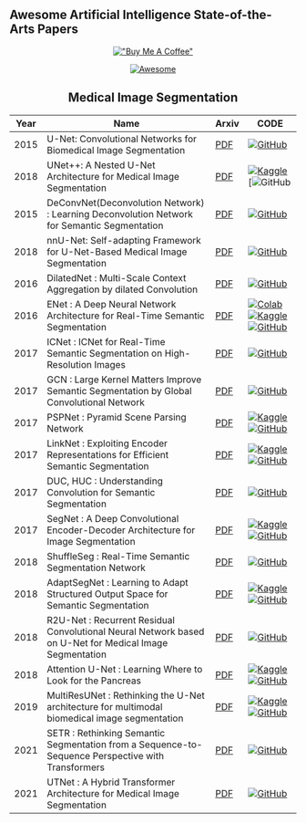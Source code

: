 ## Awesome Artificial Intelligence State-of-the-Arts Papers 


<div align="center">

[!["Buy Me A Coffee"](https://www.buymeacoffee.com/assets/img/custom_images/orange_img.png)](https://www.buymeacoffee.com/sabahesaraY)

[![Awesome](https://awesome.re/badge.svg)](https://awesome.re)


## Medical Image Segmentation

|Year|Name|Arxiv|CODE|
|---|---|---|---|
|2015|U-Net: Convolutional Networks for Biomedical Image Segmentation|[PDF](https://browse.arxiv.org/pdf/1505.04597v1.pdf)|[![GitHub](https://badges.aleen42.com/src/github.svg)](https://github.com/milesial/Pytorch-UNet)|
|2018|UNet++: A Nested U-Net Architecture for Medical Image Segmentation|[PDF](https://browse.arxiv.org/pdf/1807.10165v1.pdf)|[![Kaggle](https://kaggle.com/static/images/open-in-kaggle.svg)](https://www.kaggle.com/code/abdualimov/unet-a-nested-u-net-tensorflow-architecture) [![GitHub](https://github.com/MrGiovanni/UNetPlusPlus)|
|2015|DeConvNet(Deconvolution Network) : Learning Deconvolution Network for Semantic Segmentation|[PDF](https://arxiv.org/pdf/1505.04366.pdf)|[![GitHub](https://badges.aleen42.com/src/github.svg)](https://github.com/HyeonwooNoh/DeconvNet)|
|2018|nnU-Net: Self-adapting Framework for U-Net-Based Medical Image Segmentation|[PDF](https://browse.arxiv.org/pdf/1809.10486v1.pdf)| [![GitHub](https://badges.aleen42.com/src/github.svg)](https://github.com/MIC-DKFZ/nnunet)|
|2016|DilatedNet : Multi-Scale Context Aggregation by dilated Convolution|[PDF](https://arxiv.org/pdf/1511.07122.pdf)|[![GitHub](https://badges.aleen42.com/src/github.svg)](https://github.com/fyu/drn#semantic-image-segmentataion)|
|2016|ENet : A Deep Neural Network Architecture for Real-Time Semantic Segmentation|[PDF](https://arxiv.org/pdf/1505.04597.pdf)|[![Colab](https://colab.research.google.com/assets/colab-badge.svg)](https://colab.research.google.com/github/iArunava/ENet-Real-Time-Semantic-Segmentation/blob/master/ENet-Real_Time_Semantic_Segmentation.ipynb) [![Kaggle](https://kaggle.com/static/images/open-in-kaggle.svg)](https://www.kaggle.com/code/ajax0564/e-net-image-segmentation/notebook) [![GitHub](https://badges.aleen42.com/src/github.svg)](https://github.com/e-lab/ENet-training)|
|2017|ICNet : ICNet for Real-Time Semantic Segmentation on High-Resolution Images|[PDF](https://arxiv.org/pdf/1704.08545.pdf)|[![GitHub](https://badges.aleen42.com/src/github.svg)](https://github.com/supervisely/supervisely/tree/master/plugins/nn/icnet)|
|2017|GCN : Large Kernel Matters Improve Semantic Segmentation by Global Convolutional Network|[PDF](https://arxiv.org/pdf/1703.02719.pdf)|[![GitHub](https://badges.aleen42.com/src/github.svg)](https://github.com/yassouali/pytorch-segmentation)|
|2017|PSPNet : Pyramid Scene Parsing Network|[PDF](https://arxiv.org/pdf/1612.01105.pdf,https://hszhao.github.io/projects/pspnet/)|[![Kaggle](https://kaggle.com/static/images/open-in-kaggle.svg)](https://www.kaggle.com/code/santhalnr/cityscapes-image-segmentation-pspnet) [![GitHub](https://badges.aleen42.com/src/github.svg)](https://github.com/hszhao/PSPNet)|
|2017|LinkNet : Exploiting Encoder Representations for Efficient Semantic Segmentation|[PDF](https://arxiv.org/pdf/1707.03718.pdf)|[![Kaggle](https://kaggle.com/static/images/open-in-kaggle.svg)](https://www.kaggle.com/code/mikhailsokolenko/lips-segmentation-linknet-pytorch/notebook) [![GitHub](https://badges.aleen42.com/src/github.svg)](https://github.com/e-lab/LinkNet)|
|2017|DUC, HUC : Understanding Convolution for Semantic Segmentation |[PDF](https://arxiv.org/pdf/1702.08502.pdf)|[![GitHub](https://badges.aleen42.com/src/github.svg)](https://github.com/yassouali/pytorch-segmentation)|
|2017|SegNet : A Deep Convolutional Encoder-Decoder Architecture for Image Segmentation|[PDF](https://arxiv.org/pdf/1511.00561.pdf)|[![Kaggle](https://kaggle.com/static/images/open-in-kaggle.svg)](https://www.kaggle.com/code/qgh1223/segnet) [![GitHub](https://badges.aleen42.com/src/github.svg)](https://github.com/preddy5/segnet)|
|2018|ShuffleSeg : Real-Time Semantic Segmentation Network|[PDF](https://arxiv.org/pdf/1803.03816.pdf)|[![GitHub](https://badges.aleen42.com/src/github.svg)](https://github.com/MSiam/TFSegmentation)|
|2018|AdaptSegNet : Learning to Adapt Structured Output Space for Semantic Segmentation|[PDF](https://arxiv.org/pdf/1802.10349.pdf)|[![Kaggle](https://kaggle.com/static/images/open-in-kaggle.svg)](https://www.kaggle.com/code/athina123/skin-lesion-segmentation-segnet-architecture/notebook) [![GitHub](https://badges.aleen42.com/src/github.svg)](https://github.com/wasidennis/AdaptSegNet)|
|2018|R2U-Net : Recurrent Residual Convolutional Neural Network based on U-Net for Medical Image Segmentation|[PDF](https://arxiv.org/ftp/arxiv/papers/1802/1802.06955.pdf)|[![GitHub](https://badges.aleen42.com/src/github.svg)](https://github.com/LeeJunHyun/Image_Segmentation#r2u-net)|
|2018|Attention U-Net : Learning Where to Look for the Pancreas|[PDF](https://arxiv.org/pdf/1804.03999.pdf)|[![Kaggle](https://kaggle.com/static/images/open-in-kaggle.svg)](https://www.kaggle.com/code/firqaaa/attention-unet-for-pneumothorax-segmentation) [![GitHub](https://badges.aleen42.com/src/github.svg)](https://github.com/ozan-oktay/Attention-Gated-Networks)|
|2019|MultiResUNet : Rethinking the U-Net architecture for multimodal biomedical image segmentation|[PDF](https://arxiv.org/pdf/1902.04049.pdf)|[![Kaggle](https://kaggle.com/static/images/open-in-kaggle.svg)](https://www.kaggle.com/code/skorpion21/multiresunet) [![GitHub](https://badges.aleen42.com/src/github.svg)](https://github.com/nibtehaz/MultiResUNet)|
|2021|SETR : Rethinking Semantic Segmentation from a Sequence-to-Sequence Perspective with Transformers|[PDF](https://arxiv.org/pdf/2012.15840.pdf)|[![GitHub](https://badges.aleen42.com/src/github.svg)](https://github.com/fudan-zvg/SETR)|
|2021|UTNet : A Hybrid Transformer Architecture for Medical Image Segmentation|[PDF](https://arxiv.org/pdf/2107.00781.pdf)|[![GitHub](https://badges.aleen42.com/src/github.svg)](https://github.com/yhygao/UTNet)|






</div>

